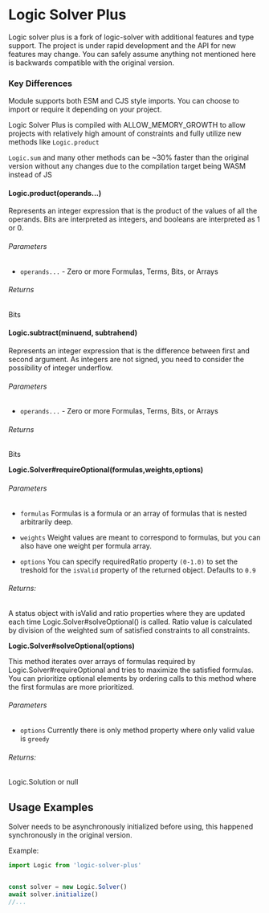 # Logic Solver Plus
Logic solver plus is a fork of logic-solver with additional features and type support. The project is under rapid development and the API for new features may change. You can safely assume anything not mentioned here is backwards compatible with the original version.
### Key Differences
Module supports both ESM and CJS style imports. You can choose to import or require it depending on your project.

Logic Solver Plus is compiled with ALLOW_MEMORY_GROWTH to allow projects with relatively high amount of constraints and fully utilize new methods like `Logic.product`

`Logic.sum` and many other methods can be ~30% faster than the original version without any changes due to the compilation target being WASM instead of JS



#### Logic.product(operands...)

Represents an integer expression that is the product of the values of all
the operands.  Bits are interpreted as integers, and booleans are
interpreted as 1 or 0.

###### Parameters

* `operands...` - Zero or more Formulas, Terms, Bits, or Arrays

###### Returns

Bits

#### Logic.subtract(minuend, subtrahend)

Represents an integer expression that is the difference between first and second argument. As integers are not signed, you need to consider the possibility of integer underflow.

###### Parameters

* `operands...` - Zero or more Formulas, Terms, Bits, or Arrays

###### Returns

Bits

**Logic.Solver#requireOptional(formulas,weights,options)**


###### Parameters

* `formulas` Formulas is a formula or an array of formulas that is nested arbitrarily deep.

* `weights` Weight values are meant to correspond to formulas, but you can also have one weight per formula array.
* `options` You can specify requiredRatio property `(0-1.0)` to set the treshold for the `isValid` property of the returned object. Defaults to `0.9`

###### Returns:

A status object with isValid and ratio properties where they are updated each time Logic.Solver#solveOptional() is called. Ratio value is calculated by division of the weighted sum of satisfied constraints to all constraints.

**Logic.Solver#solveOptional(options)**

This method iterates over arrays of formulas required by Logic.Solver#requireOptional and tries to maximize the satisfied formulas. You can prioritize optional elements by ordering calls to this method where the first formulas are more prioritized.



###### Parameters

* `options` Currently there is only method property where only valid value is `greedy`

###### Returns:

Logic.Solution or null


## Usage Examples


Solver needs to be asynchronously initialized before using, this happened synchronously in the original version.


Example:
```javascript
import Logic from 'logic-solver-plus'


const solver = new Logic.Solver()
await solver.initialize()
//...
```